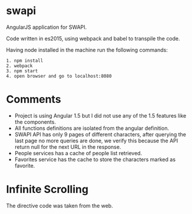 # swapi

AngularJS application for SWAPI.

Code written in es2015, using webpack and babel to transpile the code.

Having node installed in the machine run the following commands:

```
1. npm install
2. webpack
3. npm start
4. open browser and go to localhost:8080
```

# Comments

- Project is using Angular 1.5 but I did not use any of the 1.5 features like the components.
- All functions definitions are isolated from the angular definition.
- SWAPI API has only 9 pages of different characters, after querying the last page no more queries are done, we verify this because the API return null for the next URL in the response.
- People services has a cache of people list retrieved.
- Favorites service has the cache to store the characters marked as favorite.

# Infinite Scrolling

The directive code was taken from the web.
